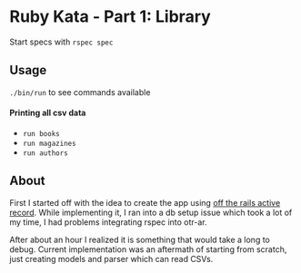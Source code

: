 # Ruby Kata - Part 1: Library

Start specs with `rspec spec`

## Usage

`./bin/run` to see commands available

#### Printing all csv data
 * `run books`
 * `run magazines`
 * `run authors`


## About

First I started off with the idea to create the app using [off the rails active record](https://github.com/jhollinger/otr-activerecord).
While implementing it, I ran into a db setup issue which took a lot of my time, I had problems integrating rspec into otr-ar.

After about an hour I realized it is something that would take a long to debug.
Current implementation was an aftermath of starting from scratch, just creating models and parser which can read CSVs.
